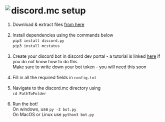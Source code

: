 <h1>
    <img align="left" src="https://img.icons8.com/dusk/64/000000/minecraft-logo.png"/>discord.mc setup
</h1>
<p>
    <ol>
        <li>
            Download & extract files <a href="https://github.com/mattmoody05/discord.mc/archive/master.zip">from here</a>
        </li>
        <br>
        <li>
            Install dependencies using the commands below
            <br>
            <code>pip3 install discord.py</code>
            <br>
            <code>pip3 install mcstatus</code>
        </li>
        <br>
        <li>
            Create your discord bot in discord dev portal - a tutorial is linked <a href="https://discordpy.readthedocs.io/en/latest/discord.html">here</a> if you do not know how to do this
            <br>
            Make sure to write down your bot token - you will need this soon
        </li>
        <br>
        <li>
            Fill in all the required fields in <code>config.txt</code>
        </li>
        <br>
        <li>
            Navigate to the discord.mc directory using
            <br>
            <code>cd PathToFolder</code>
        </li>
        <br>
        <li>
            Run the bot!
            <br>
            On windows, use <code>py -3 bot.py</code>
            <br>
            On MacOS or Linux use <code>python3 bot.py</code>
        </li>
    </ol>
</p>